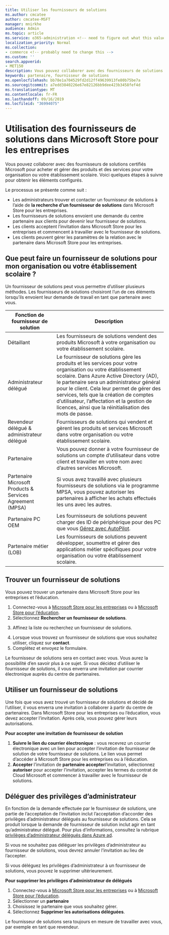 ```yaml
---
title: Utiliser les fournisseurs de solutions
ms.author: cmcatee
author: cmcatee-MSFT
manager: mnirkhe
audience: Admin
ms.topic: article
ms.service: o365-administration <!-- need to figure out what this value should be -->
localization_priority: Normal
ms.collection:
- commerce <!-- probably need to change this -->
ms.custom: ''
search.appverid:
- MET150
description: Vous pouvez collaborer avec des fournisseurs de solutions certifiés Microsoft pour acheter et gérer des produits et des services pour votre organisation ou votre établissement scolaire.
keywords: partenaire, fournisseur de solutions
ms.openlocfilehash: bb78e1a704529fd2d12ff49639913fe80b75be7a
ms.sourcegitcommit: a7edd3840226e67e82126bb9dee423b3458fef4d
ms.translationtype: MT
ms.contentlocale: fr-FR
ms.lasthandoff: 09/16/2019
ms.locfileid: "36994075"
---
```

# <a name="working-with-solution-providers-in-microsoft-store-for-business"></a>Utilisation des fournisseurs de solutions dans Microsoft Store pour les entreprises

Vous pouvez collaborer avec des fournisseurs de solutions certifiés Microsoft pour acheter et gérer des produits et des services pour votre organisation ou votre établissement scolaire. Voici quelques étapes à suivre pour obtenir les éléments configurés. 

Le processus se présente comme suit :
- Les administrateurs trouver et contacter un fournisseur de solutions à l’aide de **la recherche d’un fournisseur de solutions** dans Microsoft Store pour les entreprises. 
- Les fournisseurs de solutions envoient une demande du centre partenaire aux clients pour devenir leur fournisseur de solutions.
- Les clients acceptent l’invitation dans Microsoft Store pour les entreprises et commencent à travailler avec le fournisseur de solutions.
- Les clients peuvent gérer les paramètres de la relation avec le partenaire dans Microsoft Store pour les entreprises. 

## <a name="what-can-a-solution-provider-do-for-my-organization-or-school"></a>Que peut faire un fournisseur de solutions pour mon organisation ou votre établissement scolaire ?

Un fournisseur de solutions peut vous permettre d’utiliser plusieurs méthodes. Les fournisseurs de solutions choisiront l’un de ces éléments lorsqu’ils envoient leur demande de travail en tant que partenaire avec vous.

| Fonction de fournisseur de solution | Description | 
| ------ | ------------------- | 
| Détaillant | Les fournisseurs de solutions vendent des produits Microsoft à votre organisation ou votre établissement scolaire. |
| Administrateur délégué | Le fournisseur de solutions gère les produits et les services pour votre organisation ou votre établissement scolaire. Dans Azure Active Directory (AD), le partenaire sera un administrateur général pour le client. Cela leur permet de gérer des services, tels que la création de comptes d’utilisateur, l’affectation et la gestion de licences, ainsi que la réinitialisation des mots de passe. |
| Revendeur délégué & administrateur délégué | Fournisseurs de solutions qui vendent et gèrent les produits et services Microsoft dans votre organisation ou votre établissement scolaire. |
| Partenaire | Vous pouvez donner à votre fournisseur de solutions un compte d’utilisateur dans votre client et travailler en votre nom avec d’autres services Microsoft. |
| Partenaire Microsoft Products & Services Agreement (MPSA) | Si vous avez travaillé avec plusieurs fournisseurs de solutions via le programme MPSA, vous pouvez autoriser les partenaires à afficher les achats effectués les uns avec les autres. |
| Partenaire PC OEM | Les fournisseurs de solutions peuvent charger des ID de périphérique pour des PC que vous [Gérez avec AutoPilot](https://docs.microsoft.com/microsoft-store/add-profile-to-devices).   |
| Partenaire métier (LOB) | Les fournisseurs de solutions peuvent développer, soumettre et gérer des applications métier spécifiques pour votre organisation ou votre établissement scolaire. |

## <a name="find-a-solution-provider"></a>Trouver un fournisseur de solutions

Vous pouvez trouver un partenaire dans Microsoft Store pour les entreprises et l’éducation. 

1. Connectez-vous à [Microsoft Store pour les entreprises](https://businessstore.microsoft.com/) ou à [Microsoft Store pour l’éducation](https://educationstore.microsoft.com/).
2. Sélectionnez **Rechercher un fournisseur de solutions**.
<!---
    ![Image shows Find a solution provider option in Microsoft Store for Business.](images/msfb-find-partner.png)
-->
3. Affinez la liste ou recherchez un fournisseur de solutions. 
<!---
    ![Image shows Find a solution provider option in Microsoft Store for Business.](images/msfb-provider-list.png)
-->
4. Lorsque vous trouvez un fournisseur de solutions que vous souhaitez utiliser, cliquez sur **contact**.
5. Complétez et envoyez le formulaire.

Le fournisseur de solutions sera en contact avec vous. Vous aurez la possibilité d’en savoir plus à ce sujet. Si vous décidez d’utiliser le fournisseur de solutions, il vous enverra une invitation par courrier électronique auprès du centre de partenaires. 

## <a name="work-with-a-solution-provider"></a>Utiliser un fournisseur de solutions

Une fois que vous avez trouvé un fournisseur de solutions et décidé de l’utiliser, il vous enverra une invitation à collaborer à partir du centre de partenaires. Dans Microsoft Store pour les entreprises ou l’éducation, vous devez accepter l’invitation. Après cela, vous pouvez gérer leurs autorisations.

**Pour accepter une invitation de fournisseur de solution**
1. **Suivre le lien du courrier électronique** : vous recevrez un courrier électronique avec un lien pour accepter l’invitation de fournisseur de solution de votre fournisseur de solutions. Le lien vous permet d’accéder à Microsoft Store pour les entreprises ou à l’éducation.
2. **Accepter** l’invitation de **partenaire accepter**l’invitation, sélectionnez **autoriser** pour accepter l’invitation, accepter les termes du contrat de Cloud Microsoft et commencer à travailler avec le fournisseur de solutions. 
<!---
![Image shows accepting an invitation from a solution provider in Microsoft Store for Business.](images/msft-accept-partner.png)
--> 
## <a name="delegate-admin-privileges"></a>Déléguer des privilèges d’administrateur

En fonction de la demande effectuée par le fournisseur de solutions, une partie de l’acceptation de l’invitation inclut l’acceptation d’accorder des privilèges d’administrateur délégués au fournisseur de solutions. Cela se produit lorsque la demande de fournisseur de solution inclut agir en tant qu’administrateur délégué. Pour plus d’informations, consultez la rubrique [privilèges d’administrateur délégués dans Azure ad](https://docs.microsoft.com/partner-center/customers_revoke_admin_privileges#delegated-admin-privileges-in-azure-ad). 

Si vous ne souhaitez pas déléguer les privilèges d’administrateur au fournisseur de solutions, vous devrez annuler l’invitation au lieu de l’accepter. 

Si vous déléguez les privilèges d’administrateur à un fournisseur de solutions, vous pouvez le supprimer ultérieurement. 

**Pour supprimer les privilèges d’administrateur de délégués**
1. Connectez-vous à [Microsoft Store pour les entreprises](https://businessstore.microsoft.com/) ou à [Microsoft Store pour l’éducation](https://educationstore.microsoft.com/).
2. Sélectionner un **partenaire**
3. Choisissez le partenaire que vous souhaitez gérer.
4. Sélectionnez **Supprimer les autorisations déléguées**. 

Le fournisseur de solutions sera toujours en mesure de travailler avec vous, par exemple en tant que revendeur. 
